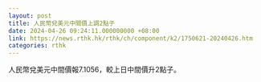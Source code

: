 ```yaml
---
layout: post
title: 人民幣兌美元中間價上調2點子
date: 2024-04-26 09:24:11.000000000 +08:00
link: https://news.rthk.hk/rthk/ch/component/k2/1750621-20240426.htm
categories: rthk
---
```


人民幣兌美元中間價報7.1056，較上日中間價升2點子。
